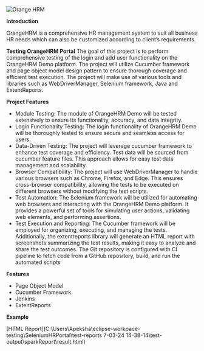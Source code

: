 ![Orange HRM](https://github.com/Apekhafl/HRM-Portal/assets/161640011/f9c247f1-7c6a-427a-b37d-123e8f7331b2)

**Introduction**

OrangeHRM is a comprehensive HR management system to suit all business HR needs which can also be customized according to client’s requirements.

**Testing OrangeHRM Portal**
The goal of this project is to perform comprehensive testing of the login and add user functionality on the OrangeHRM Demo platform. The project will utilize Cucumber framework and page object model design pattern to ensure thorough coverage and efficient test execution. The project will make use of various tools and libraries such as WebDriverManager, Selenium framework, Java and ExtentReports.

 **Project Features**
-	Module Testing: The module of OrangeHRM Demo will be tested extensively to ensure its functionality, accuracy, and data integrity. 
-	Login Functionality Testing: The login functionality of OrangeHRM Demo will be thoroughly tested to ensure secure and seamless access for users.
-	Data-Driven Testing: The project will leverage cucumber framework to enhance test coverage and efficiency. Test data will be sourced from cucumber feature files. This approach allows for easy test data management and scalability.
-	Browser Compatibility: The project will use WebDriverManager to handle various browsers such as Chrome, Firefox, and Edge. This ensures cross-browser compatibility, allowing the tests to be executed on different browsers without modifying the test scripts.
-	Test Automation: The Selenium framework will be utilized for automating web browsers and interacting with the OrangeHRM Demo platform. It provides a powerful set of tools for simulating user actions, validating web elements, and performing assertions.
-	Test Execution and Reporting: The Cucumber framework will be employed for organizing, executing, and managing the tests. Additionally, the extentreports library will generate an HTML report with screenshots summarizing the test results, making it easy to analyze and share the test outcomes. The Git repository is configured with CI pipeline to fetch code from a GitHub repository, build, and run the automated scripts

**Features**
-	Page Object Model
-	Cucumber Framework
-	Jenkins
-	ExtentReports

**Example**

[HTML Report](C:\Users\Apeksha\eclipse-workpace-testing\SeleniumHRPortal\test-reports 7-03-24 14-38-14\test-output\sparkReport\result.html)
